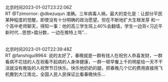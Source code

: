 北京时间2023-01-02T23:22:06Z<br>RT @Tzimornor: @dbezuqun 准确。三年病毒人祸，最大的变化是：让部分平民某种程度的觉醒，即使没有十分明确的政治愿望。但在不断地扩大生根发芽
和一个高中老师聊天，得知一事：他的高三学生班上40%会翻墙，学生一边背&lt;习近平新时代…思想&gt;揾分数，一边在推特上骂“…<br><br><br>北京时间2023-01-02T22:39:48Z<br>RT @fanshigui8964: 说的太好了，春晚就是一群有钱人在祝穷人恭喜发财，一群看病不花钱的人在祝看不起病的人身体健康，一群一顿早餐上千的明星给一天不干活就没有晚饭的人祝贺节日快乐。快乐他奶奶的腿，把春晚几个亿的费用直接用飞机撒到大江南北，全国人民人民保证比看春晚快乐…<br><br><br>